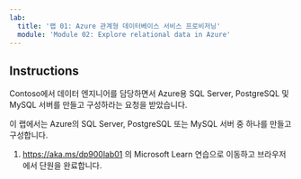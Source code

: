 ```yaml
---
lab:
  title: '랩 01: Azure 관계형 데이터베이스 서비스 프로비저닝'
  module: 'Module 02: Explore relational data in Azure'
---
```


## <a name="instructions"></a>Instructions

Contoso에서 데이터 엔지니어를 담당하면서 Azure용 SQL Server, PostgreSQL 및 MySQL 서버를 만들고 구성하라는 요청을 받았습니다.

이 랩에서는 Azure의 SQL Server, PostgreSQL 또는 MySQL 서버 중 하나를 만들고 구성합니다.

1.  https://aka.ms/dp900lab01 의 Microsoft Learn 연습으로 이동하고 브라우저에서 단원을 완료합니다. 
